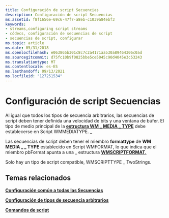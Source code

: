 ```yaml
---
title: Configuración de script Secuencias
description: Configuración de script Secuencias
ms.assetid: f8f1656e-69c6-47f7-a8eb-c1039a84ebf3
keywords:
- streams,configuring script streams
- códecs, configuración de secuencias de script
- secuencias de script, configurar
ms.topic: article
ms.date: 05/31/2018
ms.openlocfilehash: e063865b301c8c7c2a4171aa530a89464306c0ad
ms.sourcegitcommit: d75fc10b9f0825bbe5ce5045c90d4045e3c53243
ms.translationtype: MT
ms.contentlocale: es-ES
ms.lasthandoff: 09/13/2021
ms.locfileid: "127251534"
---
```

# <a name="configuring-script-streams"></a>Configuración de script Secuencias

Al igual que todos los tipos de secuencia arbitrarios, las secuencias de script deben tener definida una velocidad de bits y una ventana de búfer. El tipo de medio principal de la [**estructura WM \_ MEDIA \_ TYPE**](/previous-versions/windows/desktop/api/wmsdkidl/ns-wmsdkidl-wm_media_type) debe establecerse en Script WMMEDIATYPE. \_

Las secuencias de script deben tener el miembro **formattype** de **WM MEDIA \_ \_ TYPE** establecido en Script WMFORMAT, lo que indica que el miembro pbFormat apunta a una \_ estructura [**WMSCRIPTFORMAT.**](/previous-versions/windows/desktop/api/wmsdkidl/ns-wmsdkidl-wmscriptformat) 

Solo hay un tipo de script compatible, WMSCRIPTTYPE \_ TwoStrings.

## <a name="related-topics"></a>Temas relacionados

<dl> <dt>

[**Configuración común a todas las Secuencias**](configuration-common-to-all-streams.md)
</dt> <dt>

[**Configuración de tipos de secuencia arbitrarios**](configuring-arbitrary-stream-types.md)
</dt> <dt>

[**Comandos de script**](script-commands.md)
</dt> </dl>

 

 




